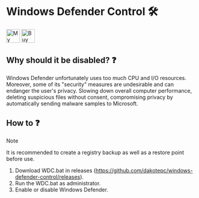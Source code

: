 # Windows Defender Control 🛠️
<a href='https://github.com/dakotepc' target='_blank'><img height='36' style='border:0px;height:36px;' src='https://i.postimg.cc/CxKSSqs5/LiEwRu1.png' border='0' alt='My github' /></a>
<a href='https://ko-fi.com/dakotepc' target='_blank'><img height='36' style='border:0px;height:36px;' src='https://storage.ko-fi.com/cdn/kofi5.png?v=3' border='0' alt='Buy Me a Coffee at ko-fi.com' /></a>
## Why should it be disabled? ❓
Windows Defender unfortunately uses too much CPU and I/O resources. Moreover, some of its "security" measures are undesirable and can endanger the user's privacy. Slowing down overall computer performance, deleting suspicious files without consent, compromising privacy by automatically sending malware samples to Microsoft.

## How to ❓ 
> [!NOTE]
> It is recommended to create a registry backup as well as a restore point before use.
1. Download WDC.bat in releases (https://github.com/dakotepc/windows-defender-control/releases).
2. Run the WDC.bat as administrator.
3. Enable or disable Windows Defender.
